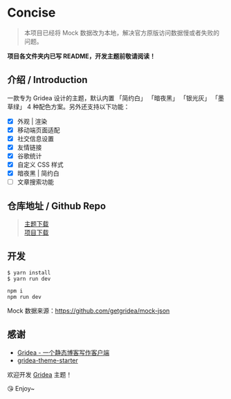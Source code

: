 # Concise

> 本项目已经将 Mock 数据改为本地，解决官方原版访问数据慢或者失败的问题。

**项目各文件夹内已写 README，开发主题前敬请阅读！**

## 介绍 / Introduction

一款专为 Gridea 设计的主题，默认内置 「简约白」 「暗夜黑」 「银光灰」 「墨草绿」 4 种配色方案。另外还支持以下功能：

- [x] 外观 | 渲染
- [x] 移动端页面适配
- [x] 社交信息设置
- [x] 友情链接
- [x] 谷歌统计
- [x] 自定义 CSS 样式
- [x] 暗夜黑 | 简约白
- [ ] 文章搜索功能

## 仓库地址 / Github Repo

> [主题下载]()    
> [项目下载]()

## 开发

```
$ yarn install
$ yarn run dev

npm i
npm run dev
```

Mock 数据来源：https://github.com/getgridea/mock-json

## 感谢

- [Gridea - 一个静态博客写作客户端](https://gridea.dev/)
- [gridea-theme-starter](https://github.com/getgridea/gridea-theme-starter)

欢迎开发 [Gridea](https://gridea.dev/) 主题！

😘 Enjoy~
